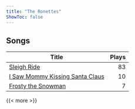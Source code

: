 ```yaml
---
title: "The Ronettes"
ShowToc: false
---
```


## Songs
Title | Plays 
----- | -----: 
[Sleigh Ride](/songs/sleigh-ride) | 83
[I Saw Mommy Kissing Santa Claus](/songs/i-saw-mommy-kissing-santa-claus) | 10
[Frosty the Snowman](/songs/frosty-the-snowman) | 7

{{< more >}}